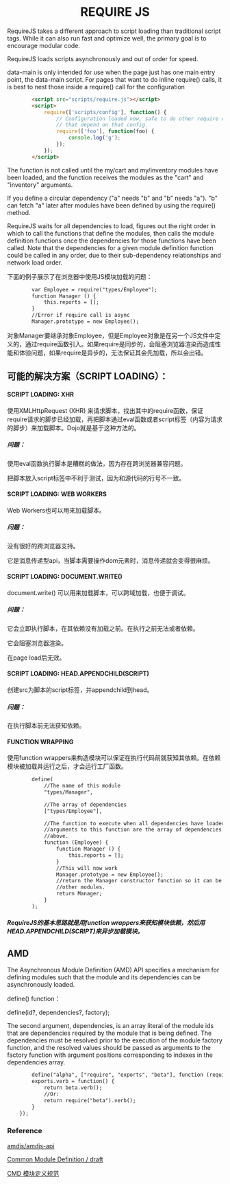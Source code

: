 <h1 align="center">REQUIRE JS</h1>

RequireJS takes a different approach to script loading than traditional script tags. While it can also run fast and optimize well, the primary goal is to encourage modular code. 

RequireJS loads scripts asynchronously and out of order for speed.

data-main is only intended for use when the page just has one main entry point, the data-main script. For pages that want to do inline require() calls, it is best to nest those inside a require() call for the configuration

```html
		<script src="scripts/require.js"></script>
		<script>
			require(['scripts/config'], function() {
    			// Configuration loaded now, safe to do other require calls
    			// that depend on that config.
    			require(['foo'], function(foo) {
    				console.log('g');
    			});
			});
		</script>
```


The function is not called until the my/cart and my/inventory modules have been loaded, and the function receives the modules as the "cart" and "inventory" arguments.


If you define a circular dependency ("a" needs "b" and "b" needs "a"). "b" can fetch "a" later after modules have been defined by using the require() method.

RequireJS waits for all dependencies to load, figures out the right order in which to call the functions that define the modules, then calls the module definition functions once the dependencies for those functions have been called. Note that the dependencies for a given module definition function could be called in any order, due to their sub-dependency relationships and network load order.


下面的例子展示了在浏览器中使用JS模块加载的问题：

```html
		var Employee = require("types/Employee");
		function Manager () {
			this.reports = [];
		}
		//Error if require call is async
		Manager.prototype = new Employee();
```

对象Manager要继承对象Employee，但是Employee对象是在另一个JS文件中定义的，通过require函数引入。如果require是同步的，会阻塞浏览器渲染而造成性能和体验问题，如果require是异步的，无法保证其会先加载，所以会出错。

可能的解决方案（SCRIPT LOADING）：
-

#### SCRIPT LOADING: XHR

使用XMLHttpRequest (XHR) 来请求脚本，找出其中的require函数，保证require请求的脚步已经加载，再把脚本通过eval函数或者script标签（内容为请求的脚步）来加载脚本。Dojo就是基于这种方法的。

##### 问题：

使用eval函数执行脚本是糟糕的做法，因为存在跨浏览器兼容问题。

把脚本放入script标签中不利于测试，因为和源代码的行号不一致。

#### SCRIPT LOADING: WEB WORKERS

Web Workers也可以用来加载脚本。

##### 问题：

没有很好的跨浏览器支持。

它是消息传递型api，当脚本需要操作dom元素时，消息传递就会变得很麻烦。

#### SCRIPT LOADING: DOCUMENT.WRITE()

document.write() 可以用来加载脚本，可以跨域加载，也便于调试。

##### 问题：

它会立即执行脚本，在其依赖没有加载之前。在执行之前无法或者依赖。

它会阻塞浏览器渲染。

在page load后无效。

#### SCRIPT LOADING: HEAD.APPENDCHILD(SCRIPT)

创建src为脚本的script标签，并appendchild到head。

##### 问题：

在执行脚本前无法获知依赖。

#### FUNCTION WRAPPING

使用function wrappers来构造模块可以保证在执行代码前就获知其依赖。在依赖模块被加载并运行之后，才会运行工厂函数。

```html
		define(
    		//The name of this module
    		"types/Manager",

    		//The array of dependencies
    		["types/Employee"],

    		//The function to execute when all dependencies have loaded. The
    		//arguments to this function are the array of dependencies mentioned
    		//above.
    		function (Employee) {
        		function Manager () {
            		this.reports = [];
        		}
        		//This will now work
        		Manager.prototype = new Employee();
        		//return the Manager constructor function so it can be used by
        		//other modules.
       			return Manager;
    		}
		);
```

##### RequireJS的基本思路就是用function wrappers来获知模块依赖，然后用HEAD.APPENDCHILD(SCRIPT)来异步加载模块。


AMD
-

The Asynchronous Module Definition (AMD) API specifies a mechanism for defining modules such that the module and its dependencies can be asynchronously loaded. 

define() function：

define(id?, dependencies?, factory);

The second argument, dependencies, is an array literal of the module ids that are dependencies required by the module that is being defined. The dependencies must be resolved prior to the execution of the module factory function, and the resolved values should be passed as arguments to the factory function with argument positions corresponding to indexes in the dependencies array.

```html
		define("alpha", ["require", "exports", "beta"], function (require, exports, beta) {
       	exports.verb = function() {
           	return beta.verb();
           	//Or:
           	return require("beta").verb();
       	}
   	});
```


### Reference

<a href="https://github.com/amdjs/amdjs-api/blob/master/AMD.md">amdjs/amdjs-api</a>

<a href="https://github.com/cmdjs/specification/blob/master/draft/module.md">Common Module Definition / draft</a>

<a href="https://github.com/seajs/seajs/issues/242">CMD 模块定义规范</a>
